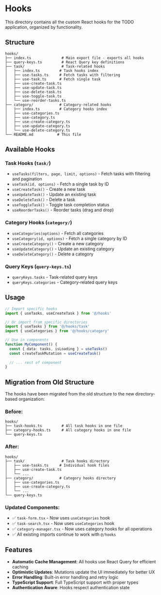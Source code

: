 # Hooks

This directory contains all the custom React hooks for the TODO application, organized by functionality.

## Structure

```
hooks/
├── index.ts              # Main export file - exports all hooks
├── query-keys.ts         # React Query key definitions
├── task/                 # Task-related hooks
│   ├── index.ts         # Task hooks index
│   ├── use-tasks.ts     # Fetch tasks with filtering
│   ├── use-task.ts      # Fetch single task
│   ├── use-create-task.ts
│   ├── use-update-task.ts
│   ├── use-delete-task.ts
│   ├── use-toggle-task.ts
│   └── use-reorder-tasks.ts
├── category/            # Category-related hooks
│   ├── index.ts         # Category hooks index
│   ├── use-categories.ts
│   ├── use-category.ts
│   ├── use-create-category.ts
│   ├── use-update-category.ts
│   └── use-delete-category.ts
└── README.md           # This file
```

## Available Hooks

### Task Hooks (`task/`)

- `useTasks(filters, page, limit, options)` - Fetch tasks with filtering and pagination
- `useTask(id, options)` - Fetch a single task by ID
- `useCreateTask()` - Create a new task
- `useUpdateTask()` - Update an existing task
- `useDeleteTask()` - Delete a task
- `useToggleTask()` - Toggle task completion status
- `useReorderTasks()` - Reorder tasks (drag and drop)

### Category Hooks (`category/`)

- `useCategories(options)` - Fetch all categories
- `useCategory(id, options)` - Fetch a single category by ID
- `useCreateCategory()` - Create a new category
- `useUpdateCategory()` - Update an existing category
- `useDeleteCategory()` - Delete a category

### Query Keys (`query-keys.ts`)

- `queryKeys.tasks` - Task-related query keys
- `queryKeys.categories` - Category-related query keys

## Usage

```typescript
// Import specific hooks
import { useTasks, useCreateTask } from '@/hooks'

// Or import from specific directories
import { useTasks } from '@/hooks/task'
import { useCategories } from '@/hooks/category'

// Use in components
function MyComponent() {
  const { data: tasks, isLoading } = useTasks()
  const createTaskMutation = useCreateTask()
  
  // ... rest of component
}
```

## Migration from Old Structure

The hooks have been migrated from the old structure to the new directory-based organization:

### Before:
```
hooks/
├── task-hooks.ts         # All task hooks in one file
├── category-hooks.ts     # All category hooks in one file
└── query-keys.ts
```

### After:
```
hooks/
├── task/                 # Task hooks directory
│   ├── use-tasks.ts     # Individual hook files
│   ├── use-create-task.ts
│   └── ...
├── category/            # Category hooks directory
│   ├── use-categories.ts
│   ├── use-create-category.ts
│   └── ...
└── query-keys.ts
```

### Updated Components:
- ✅ `task-form.tsx` - Now uses `useCategories` hook
- ✅ `task-search.tsx` - Now uses `useCategories` hook  
- ✅ `category-manager.tsx` - Now uses category hooks for all operations
- ✅ All existing imports continue to work with `@/hooks`

## Features

- **Automatic Cache Management**: All hooks use React Query for efficient caching
- **Optimistic Updates**: Mutations update the UI immediately for better UX
- **Error Handling**: Built-in error handling and retry logic
- **TypeScript Support**: Full TypeScript support with proper types
- **Authentication Aware**: Hooks respect authentication state
